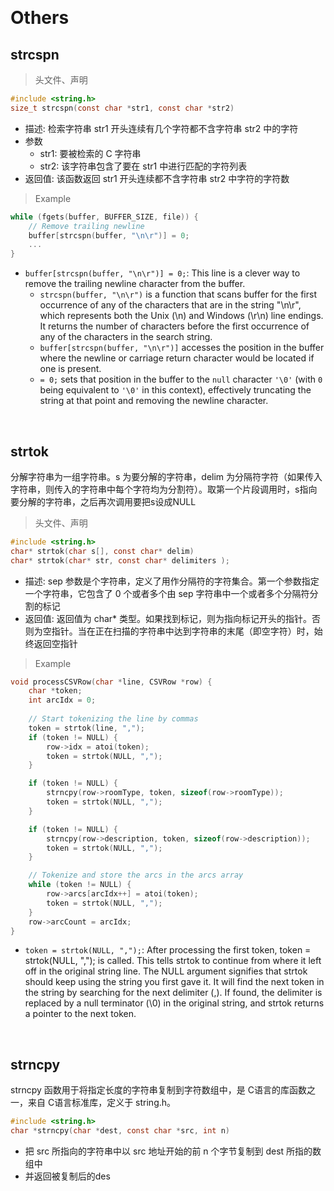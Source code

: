 &emsp;
# Others
## strcspn
>头文件、声明
```c
#include <string.h>
size_t strcspn(const char *str1, const char *str2)
```
- 描述: 检索字符串 str1 开头连续有几个字符都不含字符串 str2 中的字符
- 参数
    - str1: 要被检索的 C 字符串
    - str2: 该字符串包含了要在 str1 中进行匹配的字符列表
- 返回值: 该函数返回 str1 开头连续都不含字符串 str2 中字符的字符数
>Example
```c++
while (fgets(buffer, BUFFER_SIZE, file)) {
    // Remove trailing newline
    buffer[strcspn(buffer, "\n\r")] = 0;
    ...
}
```
- `buffer[strcspn(buffer, "\n\r")] = 0;`: This line is a clever way to remove the trailing newline character from the buffer.
    - `strcspn(buffer, "\n\r")` is a function that scans buffer for the first occurrence of any of the characters that are in the string "\n\r", which represents both the Unix (\n) and Windows (\r\n) line endings. It returns the number of characters before the first occurrence of any of the characters in the search string.
    - `buffer[strcspn(buffer, "\n\r")]` accesses the position in the buffer where the newline or carriage return character would be located if one is present.
    - `= 0;` sets that position in the buffer to the `null` character `'\0'` (with `0` being equivalent to `'\0'` in this context), effectively truncating the string at that point and removing the newline character.

&emsp;
## strtok
分解字符串为一组字符串。s 为要分解的字符串，delim 为分隔符字符（如果传入字符串，则传入的字符串中每个字符均为分割符）。取第一个片段调用时，s指向要分解的字符串，之后再次调用要把s设成NULL
>头文件、声明
```c
#include <string.h>
char* strtok(char s[], const char* delim)
char* strtok(char* str, const char* delimiters );
```
- 描述: sep 参数是个字符串，定义了用作分隔符的字符集合。第一个参数指定一个字符串，它包含了 0 个或者多个由 sep 字符串中一个或者多个分隔符分割的标记
- 返回值: 返回值为 char* 类型。如果找到标记，则为指向标记开头的指针。否则为空指针。当在正在扫描的字符串中达到字符串的末尾（即空字符）时，始终返回空指针

>Example
```c++
void processCSVRow(char *line, CSVRow *row) {
    char *token;
    int arcIdx = 0;
    
    // Start tokenizing the line by commas
    token = strtok(line, ",");
    if (token != NULL) {
        row->idx = atoi(token);
        token = strtok(NULL, ",");
    }

    if (token != NULL) {
        strncpy(row->roomType, token, sizeof(row->roomType));
        token = strtok(NULL, ",");
    }

    if (token != NULL) {
        strncpy(row->description, token, sizeof(row->description));
        token = strtok(NULL, ",");
    }

    // Tokenize and store the arcs in the arcs array
    while (token != NULL) {
        row->arcs[arcIdx++] = atoi(token);
        token = strtok(NULL, ",");
    }
    row->arcCount = arcIdx;
}
```
- `token = strtok(NULL, ",");`: After processing the first token, token = strtok(NULL, ","); is called. This tells strtok to continue from where it left off in the original string line. The NULL argument signifies that strtok should keep using the string you first gave it. It will find the next token in the string by searching for the next delimiter (,). If found, the delimiter is replaced by a null terminator (\0) in the original string, and strtok returns a pointer to the next token.


&emsp;
## strncpy
strncpy 函数用于将指定长度的字符串复制到字符数组中，是 C语言的库函数之一，来自 C语言标准库，定义于 string.h。
```c
#include <string.h>
char *strncpy(char *dest, const char *src, int n)
```

- 把 src 所指向的字符串中以 src 地址开始的前 n 个字节复制到 dest 所指的数组中
- 并返回被复制后的des




